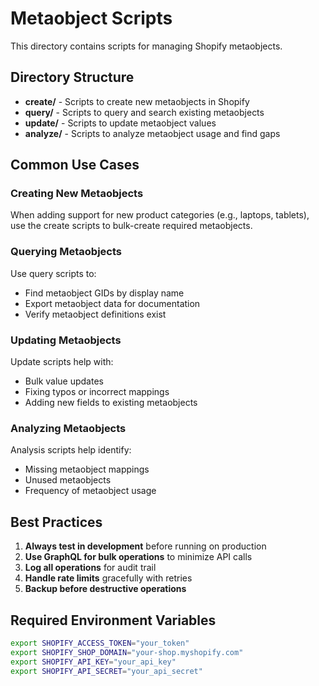 # Metaobject Scripts

This directory contains scripts for managing Shopify metaobjects.

## Directory Structure

- **create/** - Scripts to create new metaobjects in Shopify
- **query/** - Scripts to query and search existing metaobjects
- **update/** - Scripts to update metaobject values
- **analyze/** - Scripts to analyze metaobject usage and find gaps

## Common Use Cases

### Creating New Metaobjects
When adding support for new product categories (e.g., laptops, tablets), use the create scripts to bulk-create required metaobjects.

### Querying Metaobjects
Use query scripts to:
- Find metaobject GIDs by display name
- Export metaobject data for documentation
- Verify metaobject definitions exist

### Updating Metaobjects
Update scripts help with:
- Bulk value updates
- Fixing typos or incorrect mappings
- Adding new fields to existing metaobjects

### Analyzing Metaobjects
Analysis scripts help identify:
- Missing metaobject mappings
- Unused metaobjects
- Frequency of metaobject usage

## Best Practices

1. **Always test in development** before running on production
2. **Use GraphQL for bulk operations** to minimize API calls
3. **Log all operations** for audit trail
4. **Handle rate limits** gracefully with retries
5. **Backup before destructive operations**

## Required Environment Variables

```bash
export SHOPIFY_ACCESS_TOKEN="your_token"
export SHOPIFY_SHOP_DOMAIN="your-shop.myshopify.com"
export SHOPIFY_API_KEY="your_api_key"
export SHOPIFY_API_SECRET="your_api_secret"
```